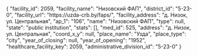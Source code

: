 {
    "facility_id": 2059,
    "facility_name": "Низовский ФАП",
    "district_id": "5-23-0",
    "facility_url": "https:\/\/uzda-crb.by\/faps\/",
    "facility_address": "д. Низок, ул. Центральная",
    "ap_1": "106",
    "name": "Низовский ФАП",
    "type": null,
    "state": "public institution",
    "stats": [],
    "med_id": 525,
    "address": "д. Низок, ул. Центральная",
    "coord_x_y": null,
    "place_name": "Узда",
    "place_type": "city",
    "year_of_closing": null,
    "year_of_opening": "1952",
    "healthcare_facility_key": 2059,
    "administrative_division_id": "5-23-0"
}